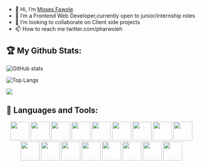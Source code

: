- 👋 Hi, I’m <a href='twitter.com/pharwoleh'>Moses Fawole</a>
- 👀 I’m a Frontend Web Developer,currently open to junior/internship roles
- 💞️ I’m looking to collaborate on Client side projects
- 📫 How to reach me twitter.com/pharwoleh 

## 🏆 My Github Stats:

![GitHub stats](https://github-readme-stats.vercel.app/api?username=mosesfawole&show_icons=true&theme=tokyonight)


![Top Langs](https://github-readme-stats.vercel.app/api/top-langs/?username=mosesfawole&theme=tokyonight&layout=compact)

<img src="https://github-readme-streak-stats.herokuapp.com/?user=mosesfawole"/>

## 🧰 Languages and Tools:
<p align="center";>
<img height=50 src="https://cdn.jsdelivr.net/gh/devicons/devicon/icons/javascript/javascript-plain.svg" />
<img height=50 src="https://cdn.jsdelivr.net/gh/devicons/devicon/icons/tailwindcss/tailwindcss-original-wordmark.svg" />          
<img height=50 src="https://cdn.jsdelivr.net/gh/devicons/devicon/icons/css3/css3-original.svg" />
<img height=50 src="https://cdn.jsdelivr.net/gh/devicons/devicon/icons/react/react-original.svg" />
<img height=50 src="https://cdn.jsdelivr.net/gh/devicons/devicon/icons/git/git-plain.svg"/>
<img height=50 src="https://cdn.jsdelivr.net/gh/devicons/devicon/icons/github/github-original.svg"/>
<img height=50 src="https://cdn.jsdelivr.net/gh/devicons/devicon/icons/bash/bash-original.svg" />
<img height=50 src="https://cdn.jsdelivr.net/gh/devicons/devicon/icons/express/express-original.svg" />
<img height=50 src="https://cdn.jsdelivr.net/gh/devicons/devicon/icons/firebase/firebase-plain-wordmark.svg" /> 
<img height=50 src="https://cdn.jsdelivr.net/gh/devicons/devicon/icons/github/github-original-wordmark.svg" />
<img height=50 src="https://cdn.jsdelivr.net/gh/devicons/devicon/icons/graphql/graphql-plain.svg" />
<img height=50 src="https://cdn.jsdelivr.net/gh/devicons/devicon/icons/heroku/heroku-plain.svg" />
<img height=50 src="https://cdn.jsdelivr.net/gh/devicons/devicon/icons/mongodb/mongodb-original.svg" />
<img height=50 src="https://cdn.jsdelivr.net/gh/devicons/devicon/icons/nextjs/nextjs-original.svg" />
<img height=50 src="https://cdn.jsdelivr.net/gh/devicons/devicon/icons/nodejs/nodejs-original-wordmark.svg" />
<img height=50 src="https://cdn.jsdelivr.net/gh/devicons/devicon/icons/tailwindcss/tailwindcss-original-wordmark.svg" />
<img height=50 src="https://cdn.jsdelivr.net/gh/devicons/devicon/icons/figma/figma-original.svg" />
</p>
          
          
          
          
          
          
          
          
<!---
mosesfawole/mosesfawole is a ✨ special ✨ repository because its `README.md` (this file) appears on your GitHub profile.
You can click the Preview link to take a look at your changes.
--->
